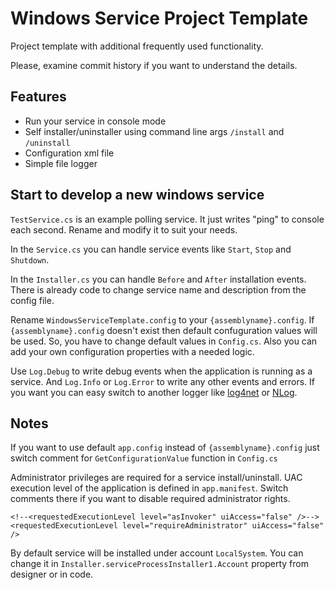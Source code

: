 Windows Service Project Template
========================

Project template with additional frequently used functionality. 

Please, examine commit history if you want to understand the details.


## Features

* Run your service in console mode
* Self installer/uninstaller using command line args `/install` and `/uninstall`
* Configuration xml file
* Simple file logger


## Start to develop a new windows service

`TestService.cs` is an example polling service. It just writes "ping" to console each second. Rename and modify it to suit your needs.

In the `Service.cs` you can handle service events like `Start`, `Stop` and `Shutdown`.

In the `Installer.cs` you can handle `Before` and `After` installation events. There is already code to change service name and description from the config file.

Rename `WindowsServiceTemplate.config` to your `{assemblyname}.config`. If `{assemblyname}.config` doesn't exist then default confuguration values will be used. So, you have to change default values in `Config.cs`. Also you can add your own configuration properties with a needed logic.

Use `Log.Debug` to write debug events when the application is running as a service. And `Log.Info` or `Log.Error` to write any other events and errors. If you want you can easy switch to another logger like [log4net](http://logging.apache.org/log4net/) or [NLog](http://nlog-project.org/).


## Notes

If you want to use default `app.config` instead of `{assemblyname}.config` just switch comment for `GetConfigurationValue` function in `Config.cs`

Administrator privileges are required for a service install/uninstall. UAC execution level of the application is defined in `app.manifest`. Switch comments there if you want to disable required administrator rights.

    <!--<requestedExecutionLevel level="asInvoker" uiAccess="false" />-->
    <requestedExecutionLevel level="requireAdministrator" uiAccess="false" />
  
By default service will be installed under account `LocalSystem`. You can change it in `Installer.serviceProcessInstaller1.Account` property from designer or in code.
